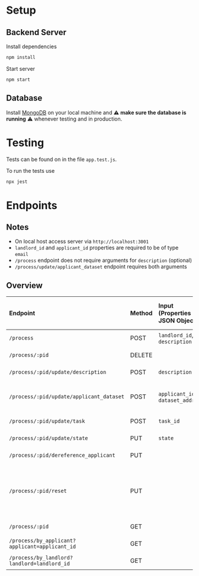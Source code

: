 # Setup

## Backend Server

Install dependencies
```bash
npm install
```

Start server
```bash
npm start
```
## Database

Install [MongoDB](https://www.mongodb.com/docs/manual/administration/install-community/) on your local machine and ⚠️ **make sure the database is running** ⚠️ whenever testing and in production.

# Testing

Tests can be found on in the file `app.test.js`.

To run the tests use
```bash
npx jest
```

# Endpoints

## Notes
- On local host access server via `http://localhost:3001`
- `landlord_id` and `applicant_id` properties are required to be of type `email`
- `/process` endpoint does not require arguments for `description` (optional) 
- `/process/update/applicant_dataset` endpoint requires both arguments
## Overview

| Endpoint    | Method      | Input (Properties in JSON Object) | Status Code (Success \| Failure)  | Output (JSON Object) | Description     |
| :---        |    :---   |    :---   |    :---   |     :---   |          :--- |
| `/process`      | POST      | `landlord_id`, `description` | 200 \| 500  |`process`| Create process; set state = 1 |
| `/process/:pid`      | DELETE       |    | 200 \| 404  || Delete process  |
| `/process/:pid/update/description`     | POST       | `description`   | 200 \| 500    |`process`| Update description   |
| `/process/:pid/update/applicant_dataset`      | POST       | `applicant_id`, `dataset_address`| 200 \| 500    |`process`  | Update applicant_id and dataset_address; set state = 2   |
| `/process/:pid/update/task`      | POST       | `task_id`   | 200 \| 500    |`process` | Update task_id; set state = 3  |
| `/process/:pid/update/state`     | PUT       | `state`   | 200 \| 500    |`process`| Update state   |
| `/process/:pid/dereference_applicant`     | PUT       |  | 200 \| 500    |`process`| Dereference applicant  |
| `/process/:pid/reset`     | PUT       | | 200 \| 500    |`process`| Reset process to initial state: set state = 1; set applicant_id = ""; set dataset_address = "" |
| `/process/:pid`     | GET       |    | 200 \| 400    |`process`  | Get process by process_id    |
| `/process/by_applicant?applicant=applicant_id`     | GET      |    | 200 \| 400    |`list of processes`     | Get processes by applicant_id   |
| `/process/by_landlord?landlord=landlord_id`     | GET       |    | 200 \| 400    |`list of processes`   | Get processes by landlord_id    |

